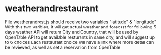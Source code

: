 # weatherandrestaurant
File weatherandrest.js should receive two variables "latitude" & "longitude"
With this two varibles, it will get actual weather and forecast for following 5 days
weather API will return City and Country, that will be used by OpenTable API to get available resturants in same city, and will suggest up to 6 choices
Each restaurant choice will have a link where more detail can be reviewed, as well as set a reservation from OpenTable 
